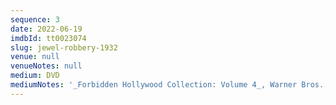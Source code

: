```yaml
---
sequence: 3
date: 2022-06-19
imdbId: tt0023074
slug: jewel-robbery-1932
venue: null
venueNotes: null
medium: DVD
mediumNotes: '_Forbidden Hollywood Collection: Volume 4_, Warner Bros., 2012'
---
```


